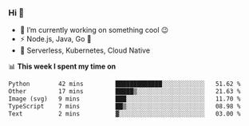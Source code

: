 ### Hi 👋

<!--
**nodejh/nodejh** is a ✨ _special_ ✨ repository because its `README.md` (this file) appears on your GitHub profile.

Here are some ideas to get you started:

- 🔭 I’m currently working on ...
- 🌱 I’m currently learning ...
- 👯 I’m looking to collaborate on ...
- 🤔 I’m looking for help with ...
- 💬 Ask me about ...
- 📫 How to reach me: ...
- 😄 Pronouns: ...
- ⚡ Fun fact: ...
-->

- 🔭 I’m currently working on something cool :wink:
- ⚡ Node.js, Java, Go :thought_balloon:
- 🤖 Serverless, Kubernetes, Cloud Native

📊 **This week I spent my time on**

<!--START_SECTION:waka-->

```txt
Python        42 mins         █████████████░░░░░░░░░░░░   51.62 %
Other         17 mins         █████▒░░░░░░░░░░░░░░░░░░░   21.63 %
Image (svg)   9 mins          ███░░░░░░░░░░░░░░░░░░░░░░   11.70 %
TypeScript    7 mins          ██▒░░░░░░░░░░░░░░░░░░░░░░   08.98 %
Text          2 mins          ▓░░░░░░░░░░░░░░░░░░░░░░░░   03.00 %
```

<!--END_SECTION:waka-->


<!--
:traffic_light: **Visitors**

![visitors](https://visitor-badge.glitch.me/badge?page_id=nodejh.nodejh)
-->
